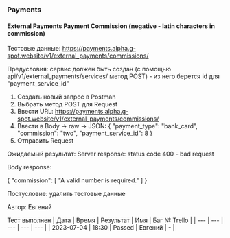 ### Payments
#### External Payments Payment Commission (negative - latin characters in commission)

Тестовые данные: https://payments.alpha.g-spot.website/v1/external_payments/commissions/


Предусловия: сервис должен быть создан (с помощью api/v1/external_payments/services/ метод POST) - из него берется id для "payment_service_id"


1. Создать новый запрос в Postman
2. Выбрать метод POST для Request
3. Ввести URL: https://payments.alpha.g-spot.website/v1/external_payments/commissions/
4. Ввести в Body -> raw -> JSON:
{
  "payment_type": "bank_card",
  "commission": "two",
  "payment_service_id": 8
}
5. Отправить Request

Ожидаемый результат: Server response: status code 400 - bad request

Body response:

{
    "commission": [
        "A valid number is required."
    ]
}


Постусловие: удалить тестовые данные

Автор: Евгений

Тест выполнен
| Дата | Время | Результат | Имя | Баг № Trello |
| --- | --- | --- | --- | --- |
| 2023-07-04 | 18:30 | Passed | Евгений | - | 